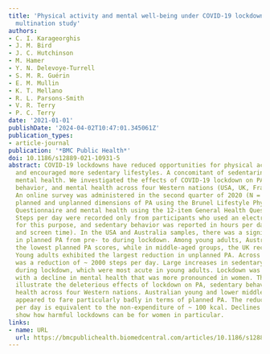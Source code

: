 ```yaml
---
title: 'Physical activity and mental well-being under COVID-19 lockdown: A cross-sectional
  multination study'
authors:
- C. I. Karageorghis
- J. M. Bird
- J. C. Hutchinson
- M. Hamer
- Y. N. Delevoye-Turrell
- S. M. R. Guérin
- E. M. Mullin
- K. T. Mellano
- R. L. Parsons-Smith
- V. R. Terry
- P. C. Terry
date: '2021-01-01'
publishDate: '2024-04-02T10:47:01.345061Z'
publication_types:
- article-journal
publication: '*BMC Public Health*'
doi: 10.1186/s12889-021-10931-5
abstract: COVID-19 lockdowns have reduced opportunities for physical activity (PA)
  and encouraged more sedentary lifestyles. A concomitant of sedentariness is compromised
  mental health. We investigated the effects of COVID-19 lockdown on PA, sedentary
  behavior, and mental health across four Western nations (USA, UK, France, and Australia).
  An online survey was administered in the second quarter of 2020 (N = 2541). We measured
  planned and unplanned dimensions of PA using the Brunel Lifestyle Physical Activity
  Questionnaire and mental health using the 12-item General Health Questionnaire.
  Steps per day were recorded only from participants who used an electronic device
  for this purpose, and sedentary behavior was reported in hours per day (sitting
  and screen time). In the USA and Australia samples, there was a significant decline
  in planned PA from pre- to during lockdown. Among young adults, Australians exhibited
  the lowest planned PA scores, while in middle-aged groups, the UK recorded the highest.
  Young adults exhibited the largest reduction in unplanned PA. Across nations, there
  was a reduction of ~ 2000 steps per day. Large increases in sedentary behavior emerged
  during lockdown, which were most acute in young adults. Lockdown was associated
  with a decline in mental health that was more pronounced in women. The findings
  illustrate the deleterious effects of lockdown on PA, sedentary behavior, and mental
  health across four Western nations. Australian young and lower middle-aged adults
  appeared to fare particularly badly in terms of planned PA. The reduction in steps
  per day is equivalent to the non-expenditure of ~ 100 kcal. Declines in mental health
  show how harmful lockdowns can be for women in particular.
links:
- name: URL
  url: https://bmcpublichealth.biomedcentral.com/articles/10.1186/s12889-021-10931-5
---
```

